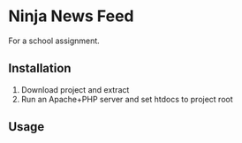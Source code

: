 # Ninja News Feed

For a school assignment.

## Installation

1. Download project and extract
2. Run an Apache+PHP server and set htdocs to project root

## Usage
